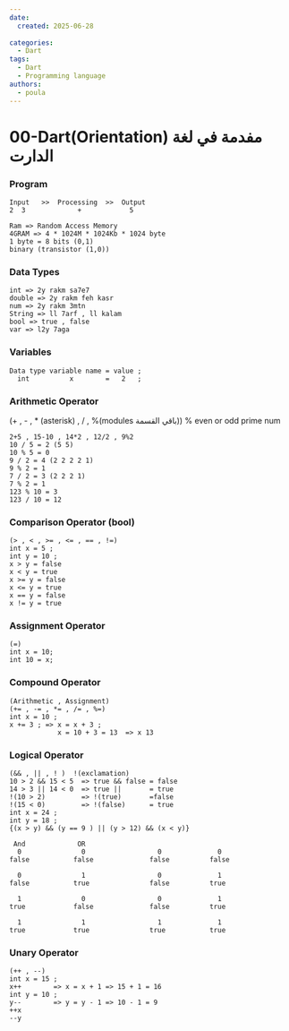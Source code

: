 ```yaml
---
date:
  created: 2025-06-28
  
categories:
  - Dart
tags:
  - Dart
  - Programming language
authors:
  - poula      
---
```

# 00-Dart(Orientation) مفدمة في لغة الدارت


<!-- more -->


### Program 
```
Input   >>  Processing  >>  Output
2  3             +            5

Ram => Random Access Memory
4GRAM => 4 * 1024M * 1024Kb * 1024 byte
1 byte = 8 bits (0,1)
binary (transistor (1,0))
```
### Data Types
```
int => 2y rakm sa7e7
double => 2y rakm feh kasr
num => 2y rakm 3mtn
String => ll 7arf , ll kalam
bool => true , false
var => l2y 7aga
```
### Variables
```
Data type variable name = value ;
  int          x        =   2   ;
```
### Arithmetic Operator
(+ , - , * (asterisk) , / , %(modules باقي القسمة))  % even or odd   prime num
```
2+5 , 15-10 , 14*2 , 12/2 , 9%2
10 / 5 = 2 (5 5)
10 % 5 = 0
9 / 2 = 4 (2 2 2 2 1)
9 % 2 = 1
7 / 2 = 3 (2 2 2 1)
7 % 2 = 1
123 % 10 = 3
123 / 10 = 12
```
### Comparison Operator (bool)
```
(> , < , >= , <= , == , !=)
int x = 5 ;
int y = 10 ;
x > y = false
x < y = true
x >= y = false
x <= y = true
x == y = false
x != y = true
```
### Assignment Operator
```
(=)
int x = 10;
int 10 = x;
```
### Compound Operator
```
(Arithmetic , Assignment)
(+= , -= , *= , /= , %=)
int x = 10 ;
x += 3 ; => x = x + 3 ;
            x = 10 + 3 = 13  => x 13
```
### Logical Operator
```
(&& , || , ! )  !(exclamation)
10 > 2 && 15 < 5  => true && false = false
14 > 3 || 14 < 0  => true ||       = true
!(10 > 2)         => !(true)       =false 
!(15 < 0)         => !(false)      = true
int x = 24 ;
int y = 18 ;
{(x > y) && (y == 9 ) || (y > 12) && (x < y)}
```

```
 And             OR
  0               0                  0              0
false           false              false          false

  0               1                  0              1
false           true               false          true

  1               0                  0              1
true            false              false          true

  1               1                  1              1     
true            true               true           true  
```
### Unary Operator
```
(++ , --)
int x = 15 ; 
x++        => x = x + 1 => 15 + 1 = 16 
int y = 10 ;
y--        => y = y - 1 => 10 - 1 = 9   
++x       
--y
```


